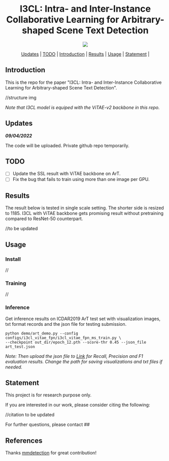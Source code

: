 <h1 align="center"> I3CL: Intra- and Inter-Instance Collaborative Learning for Arbitrary-shaped Scene Text Detection </h1> 

<p align="center">
<a href="http://arxiv.org"><img src="https://img.shields.io/badge/arXiv-Paper-<color>"></a>
</p>

<p align="center">
  <a href="#updates">Updates</a> |
  <a href="#todo">TODO</a> |
  <a href="#introduction">Introduction</a> |
  <a href="#results">Results</a> |
  <a href="#usage">Usage</a> |
  <a href="#statement">Statement</a> |
</p >

## Introduction

This is the repo for the paper "I3CL: Intra- and Inter-Instance Collaborative Learning for Arbitrary-shaped Scene Text Detection". 

//structure img

*Note that I3CL model is equiped with the ViTAE-v2 backbone in this repo.*

## Updates

***09/04/2022***

The code will be uploaded. Private github repo temporarily.

## TODO

- [ ] Update the SSL result with ViTAE backbone on ArT.
- [ ] Fix the bug that fails to train using more than one image per GPU.

## Results

The result below is tested in single scale setting. The shorter side is resized to 1185. I3CL with ViTAE backbone gets promising result without pretraining compared to ResNet-50 counterpart.

//to be updated

## Usage

### Install

//

### Training

//

### Inference

Get inference results on ICDAR2019 ArT test set with visualization images, txt format records and the json file for testing submission.

```
python demo/art_demo.py --config configs/i3cl_vitae_fpn/i3cl_vitae_fpn_ms_train.py \
--checkpoint out_dir/epoch_12.pth --score-thr 0.45 --json_file art_test.json
```

*Note: Then upload the json file to [Link](https://rrc.cvc.uab.es/?ch=14&com=mymethods&task=1) for Recall, Precision and F1 evaluation results. Change the path for saving visualizations and txt files if needed.*

## Statement

This project is for research purpose only.

If you are interested in our work, please consider citing the following:

//citation to be updated

For further questions, please contact ##

## References

Thanks [mmdetection](https://github.com/open-mmlab/mmdetection) for great contribution!
